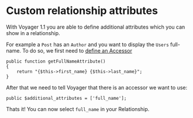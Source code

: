 # Custom relationship attributes

With Voyager 1.1 you are able to define additional attributes which you can show in a relationship.

For example a `Post` has an `Author` and you want to display the `Users` full-name. To do so, we first need to [define an Accessor](https://laravel.com/docs/5.6/eloquent-mutators#defining-an-accessor)

```text
public function getFullNameAttribute()
{
    return "{$this->first_name} {$this->last_name}";
}
```

After that we need to tell Voyager that there is an accessor we want to use:

```text
public $additional_attributes = ['full_name'];
```

Thats it! You can now select `full_name` in your Relationship.

